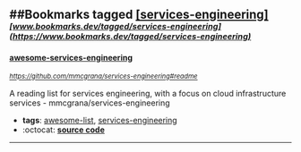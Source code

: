 ##Bookmarks tagged [[services-engineering]](https://www.bookmarks.dev?q=[services-engineering])
_<sup><sup>[www.bookmarks.dev/tagged/services-engineering](https://www.bookmarks.dev/tagged/services-engineering)</sup></sup>_
---
#### [awesome-services-engineering](https://github.com/mmcgrana/services-engineering#readme)
_<sup>https://github.com/mmcgrana/services-engineering#readme</sup>_

A reading list for services engineering, with a focus on cloud infrastructure services - mmcgrana/services-engineering
* **tags**: [awesome-list](../tagged/awesome-list.md), [services-engineering](../tagged/services-engineering.md)
* :octocat: **[source code](https://github.com/mmcgrana/services-engineering#readme)**
---
